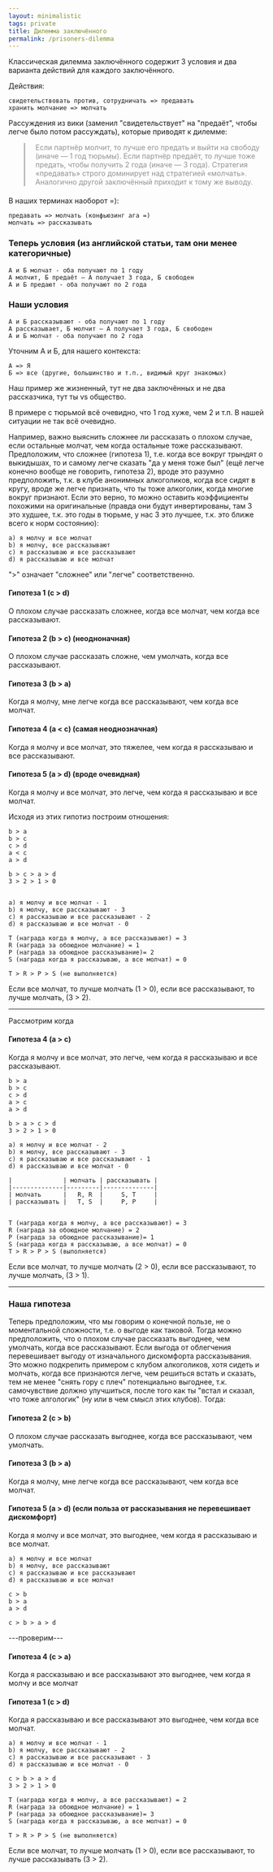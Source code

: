 ```yaml
---
layout: minimalistic
tags: private
title: Дилемма заключённого
permalink: /prisoners-dilemma
---
```

<style>
    blockquote {
      color: #919191;
      margin-bottom: 20px;
      margin-left: 30px;
      font-size: 1em;
      font-style: normal;
      padding: 0 0 0 20px;
      border-left: 3px solid #bbb;
    }
</style>
Классическая дилемма заключённого содержит 3 условия и два варианта действий для каждого заключённого. 

Действия: 

    свидетельствовать против, сотрудничать => предавать
    хранить молчание => молчать

Рассуждения из вики (заменил "свидетельствует" на "предаёт", чтобы легче было потом рассуждать), которые приводят к дилемме:

>Если партнёр молчит, то лучше его предать и выйти на свободу (иначе — 1 год тюрьмы). Если партнёр предаёт, то лучше тоже предать, чтобы получить 2 года (иначе — 3 года). Стратегия «предавать» строго доминирует над стратегией «молчать». Аналогично другой заключённый приходит к тому же выводу.

В наших терминах наоборот =):

    предавать => молчать (конфьюзинг ага =)
    молчать => рассказывать

### Теперь условия (из английской статьи, там они менее категоричные)

    А и Б молчат - оба получают по 1 году
    А молчит, Б предаёт – А получает 3 года, Б свободен
    А и Б предают - оба получают по 2 года

### Наши условия

    А и Б рассказывают - оба получают по 1 году
    А рассказывает, Б молчит – А получает 3 года, Б свободен
    А и Б молчат - оба получают по 2 года

Уточним А и Б, для нашего контекста:

    А => Я
    Б => все (другие, большинство и т.п., видимый круг знакомых)

Наш пример же жизненный, тут не два заключённых и не два рассказчика, тут ты vs общество.

В примере с тюрьмой всё очевидно, что 1 год хуже, чем 2 и т.п. В нашей ситуации не так всё очевидно.

Например, важно выяснить сложнее ли рассказать о плохом случае, если остальные молчат, чем когда остальные тоже рассказывают. Предположим, что сложнее (гипотеза 1), т.е. когда все вокруг трындят о выкидышах, то и самому легче сказать "да у меня тоже был" (ещё легче конечно вообще не говорить, гипотеза 2), вроде это разумно предположить, т.к. в клубе анонимных алкоголиков, когда все сидят в кругу, вроде же легче признать, что ты тоже алкоголик, когда многие вокруг признают. Если это верно, то можно оставить коэффициенты похожими на оригинальные (правда они будут инвертированы, там 3 это худшее, т.к. это годы в тюрьме, у нас 3 это лучшее, т.к. это ближе всего к норм состоянию):


    a) я молчу и все молчат
    b) я молчу, все рассказывают
    c) я рассказываю и все рассказывают
    d) я рассказываю и все молчат

">" означает "сложнее" или "легче" соответственно.

#### Гипотеза 1 (c > d)
О плохом случае рассказать сложнее, когда все молчат, чем когда все рассказывают.

#### Гипотеза 2 (b > c) (неодноначная)
О плохом случае рассказать сложне, чем умолчать, когда все рассказывают.

#### Гипотеза 3 (b > a)
Когда я молчу, мне легче когда все рассказывают, чем когда все молчат.

#### Гипотеза 4 (a < c) (самая неоднозначная)
Когда я молчу и все молчат, это тяжелее, чем когда я рассказываю и все рассказывают.

#### Гипотеза 5 (а > d) (вроде очевидная)
Когда я молчу и все молчат, это легче, чем когда я рассказываю и все молчат.

Исходя из этих гипотиз построим отношения:

    b > a
    b > c
    c > d
    a < c
    a > d

    b > c > a > d
    3 > 2 > 1 > 0


    a) я молчу и все молчат - 1
    b) я молчу, все рассказывают - 3
    c) я рассказываю и все рассказывают - 2
    d) я рассказываю и все молчат - 0

    T (награда когда я молчу, а все рассказывают) = 3
    R (награда за обоюдное молчание) = 1
    P (награда за обоюдное рассказывание)= 2
    S (награда когда я рассказываю, а все молчат) = 0

    T > R > P > S (не выполняется)

Если все молчат, то лучше молчать (1 > 0), если все рассказывают, то лучше молчать, (3 > 2).

---

Рассмотрим когда

#### Гипотеза 4 (a > c) 
Когда я молчу и все молчат, это легче, чем когда я рассказываю и все рассказывают.

    b > a
    b > c
    c > d
    a > c
    a > d

    b > a > c > d
    3 > 2 > 1 > 0

    a) я молчу и все молчат - 2
    b) я молчу, все рассказывают - 3
    c) я рассказываю и все рассказывают - 1
    d) я рассказываю и все молчат - 0

    |              | молчать | рассказывать |
    |--------------|---------|--------------|
    | молчать      |   R, R  |     S, T     |
    | рассказывать |   T, S  |     P, P     |


    T (награда когда я молчу, а все рассказывают) = 3
    R (награда за обоюдное молчание) = 2
    P (награда за обоюдное рассказывание)= 1
    S (награда когда я рассказываю, а все молчат) = 0
    T > R > P > S (выполняется)

Если все молчат, то лучше молчать (2 > 0), если все рассказывают, то лучше молчать, (3 > 1).

---

### Наша гипотеза

Теперь предположим, что мы говорим о конечной пользе, не о моментальной сложности, т.е. о выгоде как таковой. Тогда можно предположить, что о плохом случае рассказать выгоднее, чем умолчать, когда все рассказывают. Если выгода от облегчения перевешивает выгоду от изначального дискомфорта рассказывания. Это можно подкрепить примером с клубом алкоголиков, хотя сидеть и молчать, когда все признаются легче, чем решиться встать и сказать, тем не менее "снять гору с плеч" потенциально выгоднее, т.к. самочувствие должно улучшиться, после того как ты "встал и сказал, что тоже алгологик" (ну или в чем смысл этих клубов). Тогда:

#### Гипотеза 2 (c > b)
О плохом случае рассказать выгоднее, когда все рассказывают, чем умолчать.

#### Гипотеза 3 (b > a)
Когда я молчу, мне легче когда все рассказывают, чем когда все молчат.

#### Гипотеза 5 (а > d) (если польза от рассказывания не перевешивает дискомфорт)
Когда я молчу и все молчат, это выгоднее, чем когда я рассказываю и все молчат.

    a) я молчу и все молчат
    b) я молчу, все рассказывают
    c) я рассказываю и все рассказывают
    d) я рассказываю и все молчат

    c > b
    b > a
    a > d

    c > b > a > d

---проверим---

#### Гипотеза 4 (c > a)
Когда я рассказываю и все рассказывают это выгоднее, чем когда я молчу и все молчат

#### Гипотеза 1 (c > d)
Когда я рассказываю и все рассказывают это выгоднее, чем когда все молчат.

    a) я молчу и все молчат - 1
    b) я молчу, все рассказывают - 2
    c) я рассказываю и все рассказывают - 3
    d) я рассказываю и все молчат - 0

    c > b > a > d
    3 > 2 > 1 > 0

    T (награда когда я молчу, а все рассказывают) = 2
    R (награда за обоюдное молчание) = 1
    P (награда за обоюдное рассказывание)= 3
    S (награда когда я рассказываю, а все молчат) = 0

    T > R > P > S (не выполняется)

Если все молчат, то лучше молчать (1 > 0), если все рассказывают, то лучше рассказывать (3 > 2).
















